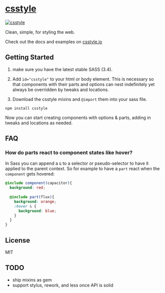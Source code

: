 # [csstyle](http://csstyle.io)
[![csstyle](https://github.com/geddski/csstyle/blob/master/site/common/images/csstyle.png)](http://csstyle.io)  

Clean, simple, for styling the web.

Check out the docs and examples on [csstyle.io](http://csstyle.io)


## Getting Started
1. make sure you have the latest stable SASS (3.4).

2. Add `id="csstyle"` to your html or body element. This is necessary so that components with their
parts and options can nest indefinitely yet always be overridden by tweaks and locations.

3. Download the csstyle mixins and `@import` them into your sass file.

```
npm install csstyle
```

Now you can start creating components with options & parts, adding in tweaks and locations as needed.

## FAQ

### How do parts react to component states like hover?
In Sass you can append a `&` to a selector or pseudo-selector to have it applied to the parent context. So for example to have a `part` react when the `component` gets hovered:

```scss
@include component(capacitor){
  background: red;
  
  @include part(flux){
    background: orange;
    :hover & {
      background: blue;
    }
  }
}
``` 

## License
MIT

## TODO
- ship mixins as gem
- support stylus, rework, and less once API is solid